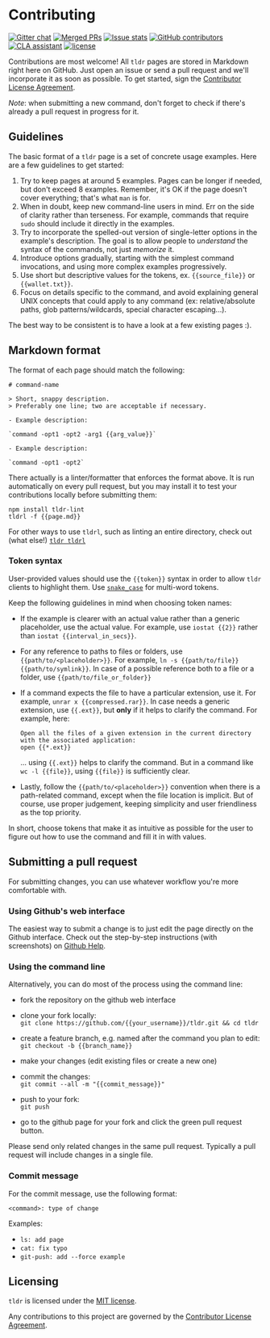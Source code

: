 # Contributing

[![Gitter chat][gitter-image]][gitter-url]
[![Merged PRs][prs-merged-image]][prs-merged-url]
[![Issue stats][issuestats-image]][issuestats-url]
[![GitHub contributors][contributors-image]][contributors-url]
[![CLA assistant][cla-assistant-image]][cla-assistant-url]
[![license][license-image]][license-url]

[gitter-url]: https://gitter.im/tldr-pages/tldr
[gitter-image]: https://badges.gitter.im/tldr-pages/tldr.svg
[prs-merged-url]: https://github.com/tldr-pages/tldr/pulls?q=is:pr+is:merged
[prs-merged-image]: https://img.shields.io/github/issues-pr-closed-raw/tldr-pages/tldr.svg?label=merged+PRs
[issuestats-url]: http://isitmaintained.com/project/tldr-pages/tldr
[issuestats-image]: http://isitmaintained.com/badge/resolution/tldr-pages/tldr.svg
[contributors-url]: https://github.com/tldr-pages/tldr/graphs/contributors
[contributors-image]: https://img.shields.io/github/contributors/tldr-pages/tldr.svg
[cla-assistant-url]: https://cla-assistant.io/tldr-pages/tldr
[cla-assistant-image]: https://cla-assistant.io/readme/badge/tldr-pages/tldr
[license-url]: https://github.com/tldr-pages/tldr/blob/master/LICENSE.md
[license-image]: https://img.shields.io/github/license/tldr-pages/tldr.svg

Contributions are most welcome! All `tldr` pages are stored in Markdown right here on GitHub.
Just open an issue or send a pull request and we'll incorporate it as soon as possible.
To get started, sign the [Contributor License Agreement](https://cla-assistant.io/tldr-pages/tldr).

*Note*: when submitting a new command, don't forget to check if there's already a pull request in progress for it.

## Guidelines

The basic format of a `tldr` page is a set of concrete usage examples.
Here are a few guidelines to get started:

1. Try to keep pages at around 5 examples. Pages can be longer if needed, but don't exceed 8 examples.
   Remember, it's OK if the page doesn't cover everything; that's what `man` is for.
2. When in doubt, keep new command-line users in mind. Err on the side of clarity rather than terseness.
   For example, commands that require `sudo` should include it directly in the examples.
3. Try to incorporate the spelled-out version of single-letter options in the example's description.
   The goal is to allow people to *understand* the syntax of the commands, not just *memorize* it.
4. Introduce options gradually, starting with the simplest command invocations,
   and using more complex examples progressively.
5. Use short but descriptive values for the tokens,
   ex. `{{source_file}}` or `{{wallet.txt}}`.
6. Focus on details specific to the command, and avoid explaining general UNIX concepts that could apply to any command
   (ex: relative/absolute paths, glob patterns/wildcards, special character escaping...).

The best way to be consistent is to have a look at a few existing pages :).

## Markdown format

The format of each page should match the following:

```
# command-name

> Short, snappy description.
> Preferably one line; two are acceptable if necessary.

- Example description:

`command -opt1 -opt2 -arg1 {{arg_value}}`

- Example description:

`command -opt1 -opt2`
```

There actually is a linter/formatter that enforces the format above.
It is run automatically on every pull request,
but you may install it to test your contributions locally before submitting them:

```
npm install tldr-lint
tldrl -f {{page.md}}
```

For other ways to use `tldrl`, such as linting an entire directory, check out (what else!)
[`tldr tldrl`](https://github.com/tldr-pages/tldr/blob/master/pages/common/tldrl.md)

### Token syntax

User-provided values should use the `{{token}}` syntax in order to allow `tldr` clients to highlight them.
Use [`snake_case`](https://en.wikipedia.org/wiki/Snake_case) for multi-word tokens.

Keep the following guidelines in mind when choosing token names:

- If the example is clearer with an actual value rather than a generic placeholder, use the actual value.
  For example, use `iostat {{2}}` rather than `iostat {{interval_in_secs}}`.

- For any reference to paths to files or folders, use `{{path/to/<placeholder>}}`.
  For example, `ln -s {{path/to/file}} {{path/to/symlink}}`.
  In case of a possible reference both to a file or a folder, use `{{path/to/file_or_folder}}`

- If a command expects the file to have a particular extension, use it.
  For example, `unrar x {{compressed.rar}}`.
  In case needs a generic extension, use `{{.ext}}`, but **only** if it helps to clarify the command.
  For example, here:

  ```
  Open all the files of a given extension in the current directory with the associated application:
  open {{*.ext}}
  ```

  ... using `{{.ext}}` helps to clarify the command.
  But in a command like `wc -l {{file}}`, using `{{file}}` is sufficiently clear.

- Lastly, follow the `{{path/to/<placeholder>}}` convention when there is a path-related command,
  except when the file location is implicit.
  But of course, use proper judgement, keeping simplicity and user friendliness as the top priority.

In short, choose tokens that make it as intuitive as possible
for the user to figure out how to use the command and fill it in with values.

## Submitting a pull request

For submitting changes, you can use whatever workflow you're more comfortable with.

### Using Github's web interface

The easiest way to submit a change is to just edit the page directly on the Github interface.
Check out the step-by-step instructions (with screenshots) on
[Github Help](https://help.github.com/articles/editing-files-in-another-user-s-repository/).

### Using the command line

Alternatively, you can do most of the process using the command line:

- fork the repository on the github web interface

- clone your fork locally:  
  `git clone https://github.com/{{your_username}}/tldr.git && cd tldr`

- create a feature branch, e.g. named after the command you plan to edit:  
  `git checkout -b {{branch_name}}`

- make your changes (edit existing files or create a new one)

- commit the changes:  
  `git commit --all -m "{{commit_message}}"`

- push to your fork:  
  `git push`

- go to the github page for your fork and click the green pull request button.

Please send only related changes in the same pull request.
Typically a pull request will include changes in a single file.

### Commit message

For the commit message, use the following format:

    <command>: type of change

Examples:
  - `ls: add page`
  - `cat: fix typo`
  - `git-push: add --force example`

## Licensing

`tldr` is licensed under the [MIT license](https://github.com/tldr-pages/tldr/blob/master/LICENSE.md).

Any contributions to this project are governed by the
[Contributor License Agreement](https://cla-assistant.io/tldr-pages/tldr).
